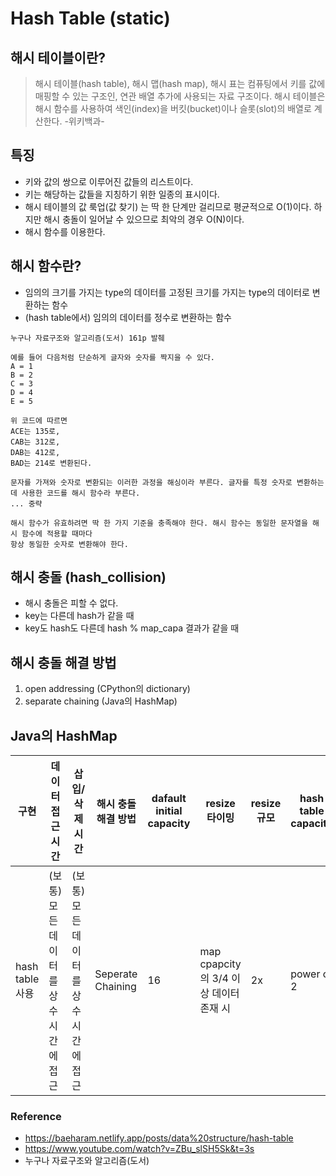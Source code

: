 # Hash Table (static)

## 해시 테이블이란?
> 해시 테이블(hash table), 해시 맵(hash map), 해시 표는 컴퓨팅에서 키를 값에 매핑할 수 있는 구조인, 연관 배열 추가에 사용되는 자료 구조이다. 해시 테이블은 해시 함수를 사용하여 색인(index)을 버킷(bucket)이나 슬롯(slot)의 배열로 계산한다. -위키백과-

## 특징
- 키와 값의 쌍으로 이루어진 값들의 리스트이다.
- 키는 해당하는 값들을 지칭하기 위한 일종의 표시이다.
- 해시 테이블의 값 룩업(값 찾기) 는 딱 한 단계만 걸리므로 평균적으로 O(1)이다. 하지만 해시 충돌이 일어날 수 있으므로 최악의 경우 O(N)이다.
- 해시 함수를 이용한다.

## 해시 함수란?

- 임의의 크기를 가지는 type의 데이터를 고정된 크기를 가지는 type의 데이터로 변환하는 함수
- (hash table에서) 임의의 데이터를 정수로 변환하는 함수

```text
누구나 자료구조와 알고리즘(도서) 161p 발췌

예를 들어 다음처럼 단순하게 글자와 숫자를 짝지을 수 있다.
A = 1
B = 2
C = 3
D = 4
E = 5

위 코드에 따르면 
ACE는 135로,
CAB는 312로,
DAB는 412로,
BAD는 214로 변환된다.

문자를 가져와 숫자로 변환되는 이러한 과정을 해싱이라 부른다. 글자를 특정 숫자로 변환하는 데 사용한 코드를 해시 함수라 부른다.
... 중략

해시 함수가 유효하려면 딱 한 가지 기준을 충족해야 한다. 해시 함수는 동일한 문자열을 해시 함수에 적용할 때마다
항상 동일한 숫자로 변환해야 한다.
```

## 해시 충돌 (hash_collision)
- 해시 충돌은 피할 수 없다.
- key는 다른데 hash가 같을 때
- key도 hash도 다른데 hash % map_capa 결과가 같을 때

## 해시 충돌 해결 방법
1. open addressing (CPython의 dictionary)
2. separate chaining (Java의 HashMap)

## Java의 HashMap
| 구현            | 데이터 접근 시간              | 삽입/삭제 시간           | 해시 충돌 해결 방법 | dafault initial capacity      | resize 타이밍 | resize 규모 | hash table capacity |
|---------------|------------------------|--------------------|-------------|-------------------------------|------------|-----|---------------|
| hash table 사용 | (보통) 모든 데이터를 상수 시간에 접근 |(보통) 모든 데이터를 상수 시간에 접근|  Seperate Chaining | 16          | map cpapcity의 3/4 이상 데이터 존재 시 | 2x  | power of 2          ||

### Reference
- https://baeharam.netlify.app/posts/data%20structure/hash-table
- https://www.youtube.com/watch?v=ZBu_slSH5Sk&t=3s
- 누구나 자료구조와 알고리즘(도서) 
